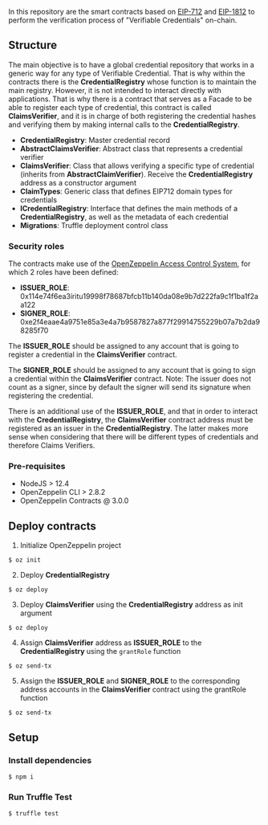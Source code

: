 In this repository are the smart contracts based on [EIP-712](https://eips.ethereum.org/EIPS/eip-712) and [EIP-1812](https://eips.ethereum.org/EIPS/eip-1812) to perform the verification process of "Verifiable Credentials" on-chain.

## Structure

The main objective is to have a global credential repository that works in a generic way for any type of Verifiable Credential. 
That is why within the contracts there is the **CredentialRegistry** whose function is to maintain the main registry. However, it is not intended to interact directly with applications. 
That is why there is a contract that serves as a Facade to be able to register each type of credential, this contract is called **ClaimsVerifier**, and it is in charge of both registering the credential hashes and verifying them by making internal calls to the **CredentialRegistry**.

- **CredentialRegistry**: Master credential record
- **AbstractClaimsVerifier**: Abstract class that represents a credential verifier
- **ClaimsVerifier**: Class that allows verifying a specific type of credential (inherits from **AbstractClaimVerifier**). Receive the **CredentialRegistry** address as a constructor argument
- **ClaimTypes**: Generic class that defines EIP712 domain types for credentials
- **ICredentialRegistry**: Interface that defines the main methods of a **CredentialRegistry**, as well as the metadata of each credential
- **Migrations**: Truffle deployment control class

### Security roles

The contracts make use of the [OpenZeppelin Access Control System](https://docs.openzeppelin.com/contracts/2.x/access-control), for which 2 roles have been defined:

- **ISSUER_ROLE**: 0x114e74f6ea3íritu19998f78687bfcb11b140da08e9b7d222fa9c1f1ba1f2aa122 
- **SIGNER_ROLE**: 0xe2f4eaae4a9751e85a3e4a7b9587827a877f29914755229b07a7b2da98285f70

The **ISSUER_ROLE** should be assigned to any account that is going to register a credential in the **ClaimsVerifier** contract.

The **SIGNER_ROLE** should be assigned to any account that is going to sign a credential within the **ClaimsVerifier** contract. Note: The issuer does not count as a signer, since by default the signer will send its signature when registering the credential.

There is an additional use of the **ISSUER_ROLE**, and that in order to interact with the **CredentialRegistry**, the **ClaimsVerifier** contract address must be registered as an issuer in the **CredentialRegistry**. The latter makes more sense when considering that there will be different types of credentials and therefore Claims Verifiers.

### Pre-requisites

- NodeJS  > 12.4
- OpenZeppelin CLI > 2.8.2
- OpenZeppelin Contracts @ 3.0.0

## Deploy contracts

1. Initialize OpenZeppelin project
```
$ oz init
```

2. Deploy **CredentialRegistry**
```
$ oz deploy
```

3. Deploy **ClaimsVerifier** using the **CredentialRegistry** address as init argument
```
$ oz deploy
```

4. Assign **ClaimsVerifier** address as **ISSUER_ROLE** to the **CredentialRegistry** using the ```grantRole``` function
```
$ oz send-tx
```

5. Assign the **ISSUER_ROLE** and **SIGNER_ROLE** to the corresponding address accounts in the **ClaimsVerifier** contract using the grantRole function
```
$ oz send-tx
```

## Setup

### Install dependencies
```
$ npm i
```

### Run Truffle Test
```
$ truffle test
```